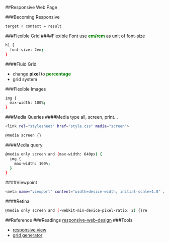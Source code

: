 ##Responsive Web Page

###Becoming Responsive
```sh
target ÷ context = result
```

###Flexible Grid
####Flexible Font
use <strong style="color:green">em/rem</strong> as unit of font-size
```sh
h1 {
  font-size: 2em;
}
```
####Fluid Grid
  * change <strong>pixel</strong> to <strong style="color:green">percentage</strong>
  * grid system

###Flexible Images
```sh
img {
  max-width: 100%;
}
```

###Media Queries
####Media type
all, screen, print...
```sh
<link rel="stylesheet" href="style.css" media="screen">
```
```sh
@media screen {}
```

####Media query
```sh
@media only screen and (max-width: 640px) {
  img {
    max-width: 100%;
  }
}
```

####Viewpoint
```sh
<meta name="viewport" content="width=device-width, initial-scale=1.0" />
```

####Retina
```sh
@media only screen and (-webkit-min-device-pixel-ratio: 2) {}re
```

##Reference
###Readings
[responsive-web-design](http://alistapart.com/article/responsive-web-design)
###Tools
  * [responsive view](http://responsive.is/)
  * [grid generator](http://gridpak.com/)
